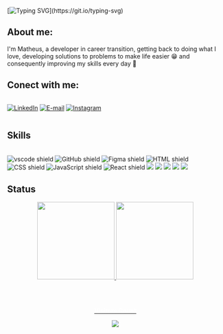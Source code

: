 [![Typing SVG](https://readme-typing-svg.demolab.com?font=Lilita+One&size=80&pause=1000&color=FFF&center=true&vCenter=true&width=1000&height=100&lines=Hello%2C+please+be+welcome!)](https://git.io/typing-svg)


## About me:
I'm Matheus, a developer in career transition, getting back to doing what I love, developing solutions to problems to make life easier 😁 and consequently improving my skills every day 🚀

## Conect with me:
<div style="display: inline-block">

[![LinkedIn](https://img.shields.io/badge/-LinkedIn-FFF?style=for-the-badge&logo=linkedin&logoColor=30A3DC)](https://www.linkedin.com/in/matheus-o-messias/) [![E-mail](https://img.shields.io/badge/-Email-FFF?style=for-the-badge&logo=microsoft-outlook&logoColor=30A3DC)](mailto:matheus.jf@live.com) [![Instagram](https://img.shields.io/badge/-Instagram-FFF?style=for-the-badge&logo=instagram&logoColor=30A3DC)](https://www.instagram.com/messiasomatheus/)

</div>

## Skills

 <div style="display: inline_block"><br>
  <img src="https://img.shields.io/badge/Visual_Studio_Code-FFF?style=for-the-badge&logo=visual%20studio%20code&logoColor=blue" alt="vscode shield" />
  <img src="https://img.shields.io/badge/GitHub-FFF?style=for-the-badge&logo=github&logoColor=black" alt="GitHub shield" />
  <img src="https://img.shields.io/badge/Figma-FFF?style=for-the-badge&logo=figma&logoColor=black" alt="Figma shield" />
  <img src="https://img.shields.io/badge/HTML5-FFF?style=for-the-badge&logo=html5&logoColor=black" alt="HTML shield" />
  <img src="https://img.shields.io/badge/CSS3-FFF?style=for-the-badge&logo=css3&logoColor=blue" alt="CSS shield" />
  <img src="https://img.shields.io/badge/JavaScript-FFF?style=for-the-badge&logo=javascript&logoColor=yellow" alt="JavaScript shield" />
  <img src="https://img.shields.io/badge/React-FFF?style=for-the-badge&logo=react&logoColor=blue" alt="React shield" />
  <img src="https://img.shields.io/badge/TypeScript-FFF?style=for-the-badge&logo=typescript&logoColor=blue" />
  <img src="https://img.shields.io/badge/React_Router-FFF?style=for-the-badge&logo=react-router&logoColor=black" />
  <img src="https://img.shields.io/badge/styled--components-FFF?style=for-the-badge&logo=styled-components&logoColor=black" />
  <img src="https://img.shields.io/badge/Tailwind_CSS-FFF?style=for-the-badge&logo=tailwind-css&logoColor=blue" />
  <img src="https://img.shields.io/badge/Flutter-FFF?style=for-the-badge&logo=flutter&logoColor=blue" />
 
</div>

## Status

<div align="center">

<a href="https://github.com/MatheusMessias-jf">
<img height="180em" src="https://github-readme-stats.vercel.app/api/top-langs/?username=MatheusMessias-jf&layout=compact&langs_count=7&theme="/>
<img height="180em" src="https://github-readme-stats.vercel.app/api?username=MatheusMessias-jf&show_icons=true&theme=&include_all_commits=true&count_private=true&hide_title=true"/>
</div>

## 

<div align="center">
<br><p style="color: #FFF" align="center"><b>Visitors Count</b></p>  
<p align="center"><img align="center" src="https://profile-counter.glitch.me/{MatheusMessias-jf}/count.svg" /></p> 
<br></div>
